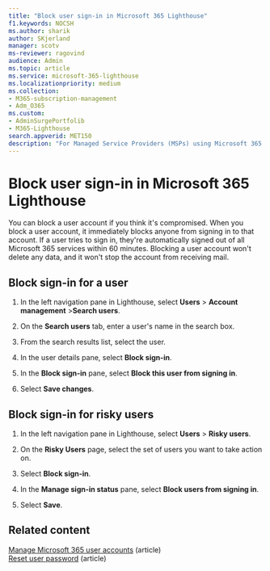 ```yaml
---
title: "Block user sign-in in Microsoft 365 Lighthouse"
f1.keywords: NOCSH
ms.author: sharik
author: SKjerland
manager: scotv
ms-reviewer: ragovind
audience: Admin
ms.topic: article
ms.service: microsoft-365-lighthouse
ms.localizationpriority: medium
ms.collection:
- M365-subscription-management
- Adm_O365
ms.custom:
- AdminSurgePortfolib
- M365-Lighthouse                         
search.appverid: MET150
description: "For Managed Service Providers (MSPs) using Microsoft 365 Lighthouse, learn how to block a user account if you think it's compromised so users can't sign in."
---
```


# Block user sign-in in Microsoft 365 Lighthouse

You can block a user account if you think it's compromised. When you block a user account, it immediately blocks anyone from signing in to that account. If a user tries to sign in, they're automatically signed out of all Microsoft 365 services within 60 minutes. Blocking a user account won't delete any data, and it won't stop the account from receiving mail.

## Block sign-in for a user

1. In the left navigation pane in Lighthouse, select **Users** > **Account management** >**Search users**.

2. On the **Search users** tab, enter a user's name in the search box.

3. From the search results list, select the user.

4. In the user details pane, select **Block sign-in**.

5. In the **Block sign-in** pane, select **Block this user from signing in**.

6. Select **Save changes**.

## Block sign-in for risky users

1. In the left navigation pane in Lighthouse, select **Users** > **Risky users**.

2. On the **Risky Users** page, select the set of users you want to take action on.

3. Select **Block sign-in**.

4. In the **Manage sign-in status** pane, select **Block users from signing in**.

5. Select **Save**.

## Related content

[Manage Microsoft 365 user accounts](../enterprise/manage-microsoft-365-accounts.md) (article)\
[Reset user password](m365-lighthouse-reset-user-password.md) (article)
